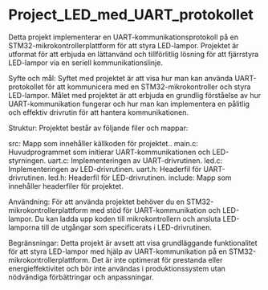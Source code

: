 # Project_LED_med_UART_protokollet


Detta projekt implementerar en UART-kommunikationsprotokoll på en STM32-mikrokontrollerplattform för att styra LED-lampor.
Projektet är utformat för att erbjuda en lättanvänd och tillförlitlig lösning för att fjärrstyra LED-lampor via en seriell kommunikationslinje.

Syfte och mål:
Syftet med projektet är att visa hur man kan använda UART-protokollet för att kommunicera med en STM32-mikrokontroller och styra LED-lampor. Målet med projektet är att erbjuda en grundlig förståelse av hur UART-kommunikation fungerar och hur man kan implementera en pålitlig och effektiv drivrutin för att hantera kommunikationen.

Struktur:
Projektet består av följande filer och mappar:

src: Mapp som innehåller källkoden för projektet..
main.c: Huvudprogrammet som initierar UART-kommunikationen och LED-styrningen.
uart.c: Implementeringen av UART-drivrutinen.
led.c: Implementeringen av LED-drivrutinen.
uart.h: Headerfil för UART-drivrutinen.
led.h: Headerfil för LED-drivrutinen.
include: Mapp som innehåller headerfiler för projektet.

Användning:
För att använda projektet behöver du en STM32-mikrokontrollerplattform med stöd för UART-kommunikation och LED-lampor. Du kan ladda upp koden till mikrokontrollern och ansluta LED-lamporna till de utgångar som specificerats i LED-drivrutinen.

Begränsningar:
Detta projekt är avsett att visa grundläggande funktionalitet för att styra LED-lampor med hjälp av UART-kommunikation på en STM32-mikrokontrollerplattform. Det är inte optimerat för prestanda eller energieffektivitet och bör inte användas i produktionssystem utan nödvändiga förbättringar och anpassningar.
